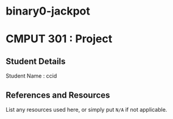# binary0-jackpot

# CMPUT 301 : Project

## Student Details

Student Name : ccid

## References and Resources

List any resources used here, or simply put `N/A` if not applicable.


